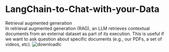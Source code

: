# LangChain-to-Chat-with-your-Data
Retrieval augmented generation<br>
In retrieval augmented generation (RAG), an LLM retrieves contextual documents from an external dataset as part of its execution.
This is useful if we want to ask question about specific documents (e.g., our PDFs, a set of videos, etc).
![downloadlc](https://github.com/Tharikabalu/LangChain-to-Chat-with-your-Data/assets/91038929/a90f7db8-86b3-4f6f-8291-f5b8a918afc5)

